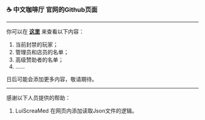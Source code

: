 ### ☕️ 中文咖啡厅 官网的Github页面

---

你可以在 **[这里](https://hrenact.github.io)** 来查看以下内容：

1. 当前封禁的玩家；
2. 管理员和店员的名单；
3. 高级赞助者的名单；
4. ......

日后可能会添加更多内容，敬请期待。

---

感谢以下人员提供的帮助：

1. LuiScreaMed 在网页内添加读取Json文件的逻辑。